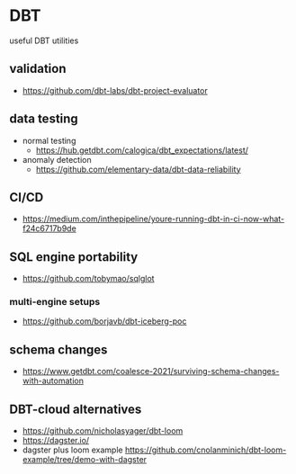 # DBT

useful DBT utilities

## validation

- https://github.com/dbt-labs/dbt-project-evaluator

## data testing
- normal testing
  - https://hub.getdbt.com/calogica/dbt_expectations/latest/
- anomaly detection
  - https://github.com/elementary-data/dbt-data-reliability
 
## CI/CD

- https://medium.com/inthepipeline/youre-running-dbt-in-ci-now-what-f24c6717b9de

## SQL engine portability

- https://github.com/tobymao/sqlglot

### multi-engine setups

- https://github.com/borjavb/dbt-iceberg-poc

## schema changes

- https://www.getdbt.com/coalesce-2021/surviving-schema-changes-with-automation

## DBT-cloud alternatives

- https://github.com/nicholasyager/dbt-loom
- https://dagster.io/
- dagster plus loom example https://github.com/cnolanminich/dbt-loom-example/tree/demo-with-dagster
